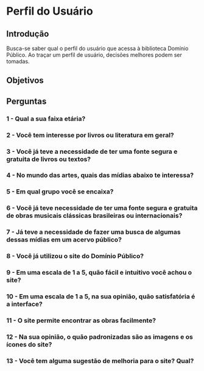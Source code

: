 # Perfil do Usuário

## Introdução 
Busca-se saber qual o perfil do usuário que acessa à biblioteca Domínio Público. Ao traçar um perfil de usuário, decisões melhores podem ser tomadas.


## Objetivos


## Perguntas

### 1 - Qual a sua faixa etária?



### 2 - Você tem interesse por livros ou literatura em geral?



### 3 - Você já teve a necessidade de ter uma fonte segura e gratuita de livros ou textos?



### 4 - No mundo das artes, quais das mídias abaixo te interessa?



### 5 - Em qual grupo você se encaixa?




### 6 - Você já teve necessidade de ter uma fonte segura e gratuita de obras musicais clássicas brasileiras ou internacionais?



### 7 - Já teve a necessidade de fazer uma busca de algumas dessas mídias em um acervo público?



### 8 - Você já utilizou o site do Domínio Público?



### 9 - Em uma escala de 1 a 5, quão fácil e intuitivo você achou o site?



### 10 - Em uma escala de 1 a 5, na sua opinião, quão satisfatória é a interface?



### 11 - O site permite encontrar as obras facilmente?



### 12 - Na sua opinião, o quão padronizadas são as imagens e os ícones do site?



### 13 - Você tem alguma sugestão de melhoria para o site? Qual?






